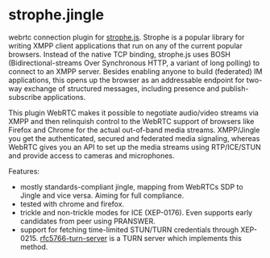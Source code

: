 strophe.jingle
==============

webrtc connection plugin for [strophe.js](http://strophe.im/strophejs/). Strophe  is a popular library for writing XMPP client applications that run on any of the current popular browsers. Instead of the native TCP binding, strophe.js uses BOSH (Bidirectional-streams Over Synchronous HTTP, a variant of long polling) to connect to an XMPP server. Besides enabling anyone to build (federated) IM applications, this opens up the browser as an addressable endpoint for two-way exchange of structured messages, including presence and publish-subscribe applications.

This plugin WebRTC makes it possible to negotiate audio/video streams via XMPP and then relinquish control to the WebRTC support of browsers like Firefox and Chrome for the actual out-of-band media streams. XMPP/Jingle you get the authenticated, secured and federated media signaling, whereas WebRTC gives you an API to set up the media streams using RTP/ICE/STUN and provide access to cameras and microphones.

Features:
- mostly standards-compliant jingle, mapping from WebRTCs SDP to Jingle and vice versa. Aiming for full compliance.
- tested with chrome and firefox.
- trickle and non-trickle modes for ICE (XEP-0176). Even supports early candidates from peer using PRANSWER.
- support for fetching time-limited STUN/TURN credentials through XEP-0215. [rfc5766-turn-server](https://code.google.com/p/rfc5766-turn-server/) is a TURN server which implements this method.

